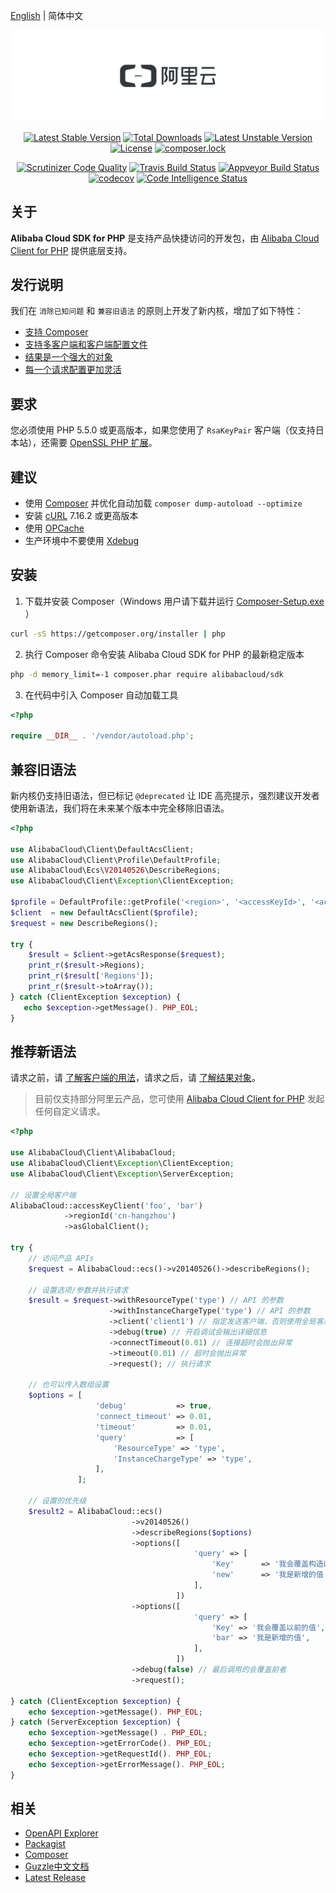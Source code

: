 [English](./README.md) | 简体中文


<p align="center"><img src="./src/Aliyun.svg"></p>
<p align="center">
<a href="https://packagist.org/packages/alibabacloud/sdk"><img src="https://poser.pugx.org/alibabacloud/sdk/v/stable" alt="Latest Stable Version"></a>
<a href="https://packagist.org/packages/alibabacloud/sdk"><img src="https://poser.pugx.org/alibabacloud/sdk/downloads" alt="Total Downloads"></a>
<a href="https://packagist.org/packages/alibabacloud/sdk"><img src="https://poser.pugx.org/alibabacloud/sdk/v/unstable" alt="Latest Unstable Version"></a>
<a href="https://packagist.org/packages/alibabacloud/sdk"><img src="https://poser.pugx.org/alibabacloud/sdk/license" alt="License"></a>
<a href="https://packagist.org/packages/alibabacloud/sdk"><img src="https://poser.pugx.org/alibabacloud/sdk/composerlock" alt="composer.lock"></a>
</p>
<p align="center">
<a href="https://scrutinizer-ci.com/g/aliyun/openapi-sdk-php"><img src="https://scrutinizer-ci.com/g/aliyun/openapi-sdk-php/badges/quality-score.png" alt="Scrutinizer Code Quality"></a>
<a href="https://travis-ci.org/aliyun/openapi-sdk-php"><img src="https://travis-ci.org/aliyun/openapi-sdk-php.svg?branch=master" alt="Travis Build Status"></a>
<a href="https://ci.appveyor.com/project/songshenzong/openapi-sdk-php/branch/master"><img src="https://ci.appveyor.com/api/projects/status/ttsf2ugc88dqyn1o/branch/master?svg=true" alt="Appveyor Build Status"></a>
<a href="https://codecov.io/gh/aliyun/openapi-sdk-php"><img src="https://codecov.io/gh/aliyun/openapi-sdk-php/branch/master/graph/badge.svg" alt="codecov"></a>
<a href="https://scrutinizer-ci.com/code-intelligence"><img src="https://scrutinizer-ci.com/g/aliyun/openapi-sdk-php/badges/code-intelligence.svg" alt="Code Intelligence Status"></a>
</p> 


## 关于
**Alibaba Cloud SDK for PHP** 是支持产品快捷访问的开发包，由 [Alibaba Cloud Client for PHP][client] 提供底层支持。

## 发行说明

我们在 `消除已知问题` 和 `兼容旧语法` 的原则上开发了新内核，增加了如下特性：
- [支持 Composer][packagist]
- [支持多客户端和客户端配置文件][clients]
- [结果是一个强大的对象][result]
- [每一个请求配置更加灵活][request]


## 要求

您必须使用 PHP 5.5.0 或更高版本，如果您使用了 `RsaKeyPair` 客户端（仅支持日本站），还需要 [OpenSSL PHP 扩展][OpenSSL]。


## 建议

- 使用 [Composer][composer] 并优化自动加载 `composer dump-autoload --optimize`
- 安装 [cURL][cURL] 7.16.2 或更高版本
- 使用 [OPCache][OPCache]
- 生产环境中不要使用 [Xdebug][xdebug]


## 安装

1. 下载并安装 Composer（Windows 用户请下载并运行 [Composer-Setup.exe](https://getcomposer.org/Composer-Setup.exe) ）
```bash
curl -sS https://getcomposer.org/installer | php
```

2. 执行 Composer 命令安装 Alibaba Cloud SDK for PHP 的最新稳定版本
```bash
php -d memory_limit=-1 composer.phar require alibabacloud/sdk
```

3. 在代码中引入 Composer 自动加载工具
```php
<?php

require __DIR__ . '/vendor/autoload.php'; 
```


## 兼容旧语法

新内核仍支持旧语法，但已标记 `@deprecated` 让 IDE 高亮提示，强烈建议开发者使用新语法，我们将在未来某个版本中完全移除旧语法。


```php
<?php
    
use AlibabaCloud\Client\DefaultAcsClient;
use AlibabaCloud\Client\Profile\DefaultProfile;
use AlibabaCloud\Ecs\V20140526\DescribeRegions;
use AlibabaCloud\Client\Exception\ClientException;

$profile = DefaultProfile::getProfile('<region>', '<accessKeyId>', '<accessKeySecret>');
$client  = new DefaultAcsClient($profile);
$request = new DescribeRegions();

try {
    $result = $client->getAcsResponse($request);
    print_r($result->Regions);
    print_r($result['Regions']);
    print_r($result->toArray());
} catch (ClientException $exception) {
   echo $exception->getMessage(). PHP_EOL;
}
```


## 推荐新语法

请求之前，请 [了解客户端的用法][client]，请求之后，请 [了解结果对象][result]。

> 目前仅支持部分阿里云产品，您可使用 [Alibaba Cloud Client for PHP][request] 发起任何自定义请求。

```php
<?php

use AlibabaCloud\Client\AlibabaCloud;
use AlibabaCloud\Client\Exception\ClientException;
use AlibabaCloud\Client\Exception\ServerException;

// 设置全局客户端
AlibabaCloud::accessKeyClient('foo', 'bar')
            ->regionId('cn-hangzhou')
            ->asGlobalClient();

try {
    // 访问产品 APIs
    $request = AlibabaCloud::ecs()->v20140526()->describeRegions();
    
    // 设置选项/参数并执行请求
    $result = $request->withResourceType('type') // API 的参数
                      ->withInstanceChargeType('type') // API 的参数
                      ->client('client1') // 指定发送客户端，否则使用全局客户端
                      ->debug(true) // 开启调试会输出详细信息
                      ->connectTimeout(0.01) // 连接超时会抛出异常
                      ->timeout(0.01) // 超时会抛出异常
                      ->request(); // 执行请求
    
    // 也可以传入数组设置
    $options = [
                   'debug'           => true,
                   'connect_timeout' => 0.01,
                   'timeout'         => 0.01,
                   'query'           => [
                       'ResourceType' => 'type',
                       'InstanceChargeType' => 'type',
                   ],
               ];

    // 设置的优先级
    $result2 = AlibabaCloud::ecs()
                           ->v20140526()
                           ->describeRegions($options)
                           ->options([
                                         'query' => [
                                             'Key'      => '我会覆盖构造函数的这个值',
                                             'new'      => '我是新增的值',
                                         ],
                                     ])
                           ->options([
                                         'query' => [
                                             'Key' => '我会覆盖以前的值',
                                             'bar' => '我是新增的值',
                                         ],
                                     ])
                           ->debug(false) // 最后调用的会覆盖前者
                           ->request();
    
} catch (ClientException $exception) {
    echo $exception->getMessage(). PHP_EOL;
} catch (ServerException $exception) {
    echo $exception->getMessage() . PHP_EOL;
    echo $exception->getErrorCode(). PHP_EOL;
    echo $exception->getRequestId(). PHP_EOL;
    echo $exception->getErrorMessage(). PHP_EOL;
}
```


## 相关

* [OpenAPI Explorer][open-api]
* [Packagist][packagist]
* [Composer][composer]
* [Guzzle中文文档][guzzle-docs]
* [Latest Release][latest-release]


[open-api]: https://api.aliyun.com
[latest-release]: https://github.com/aliyun/openapi-sdk-php
[guzzle-docs]: https://guzzle-cn.readthedocs.io/zh_CN/latest/request-options.html
[composer]: http://getcomposer.org
[packagist]: https://packagist.org/packages/alibabacloud/sdk
[client]: https://github.com/aliyun/openapi-sdk-php-client/blob/master/README-CN.md#alibaba-cloud-client-for-php
[clients]: https://github.com/aliyun/openapi-sdk-php-client/blob/master/README-CN.md#%E5%AE%A2%E6%88%B7%E7%AB%AF
[request]: https://github.com/aliyun/openapi-sdk-php-client/blob/master/README-CN.md#%E8%AF%B7%E6%B1%82
[result]: https://github.com/aliyun/openapi-sdk-php-client/blob/master/README-CN.md#%E7%BB%93%E6%9E%9C
[ak]: https://usercenter.console.aliyun.com/?spm=5176.doc52740.2.3.QKZk8w#/manage/ak
[home]: https://home.console.aliyun.com/?spm=5176.doc52740.2.4.QKZk8w
[cURL]: http://php.net/manual/en/book.curl.php
[OPCache]: http://php.net/manual/en/book.opcache.php
[xdebug]: http://xdebug.org
[OpenSSL]: http://php.net/manual/en/book.openssl.php
[aliyun]: https://www.aliyun.com
[alibabacloud]: https://www.alibabacloud.com
[request]: https://github.com/aliyun/openapi-sdk-php-client/blob/master/README-CN.md#%E8%AF%B7%E6%B1%82
